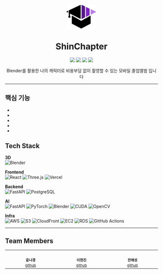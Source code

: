 <p align="center">
  <img src="https://github.com/ShinChapter/.github/raw/main/profile/LOGO.png" width="100" alt="Project banner" />
</p>


<h1 align="center">ShinChapter </h1>
<p align="center">
  <img src="https://img.shields.io/badge/Blender-F5792A?logo=blender&logoColor=white">
  <img src="https://img.shields.io/badge/FastAPI-009688?logo=fastapi&logoColor=white">
  <img src="https://img.shields.io/badge/React-61DAFB?logo=react&logoColor=black">
  <img src="https://img.shields.io/badge/AWS-232F3E?logo=amazonaws&logoColor=white">
</p>

<p align="center">
  Blender를 활용한 나의 캐릭터로 비용부담 없이 촬영할 수 있는 모바일 졸업앨범 입니다
</p>

---

## 핵심 기능
- 
- 
- 
- 
- 

## Tech Stack
**3D**  
![Blender](https://img.shields.io/badge/Blender-F5792A?logo=blender&logoColor=white)

**Frontend**  
![React](https://img.shields.io/badge/React-61DAFB?logo=react&logoColor=black)
![Three.js](https://img.shields.io/badge/three.js-000000?logo=three.js&logoColor=white)
![Vercel](https://img.shields.io/badge/Vercel-000000?logo=vercel&logoColor=white)

**Backend**  
![FastAPI](https://img.shields.io/badge/FastAPI-009688?logo=fastapi&logoColor=white)
![PostgreSQL](https://img.shields.io/badge/PostgreSQL-336791?logo=postgresql&logoColor=white)

**AI**  
![FastAPI](https://img.shields.io/badge/FastAPI-009688?logo=fastapi&logoColor=white)
![PyTorch](https://img.shields.io/badge/PyTorch-EE4C2C?logo=pytorch&logoColor=white)
![Blender](https://img.shields.io/badge/Blender-F5792A?logo=blender&logoColor=white)
![CUDA](https://img.shields.io/badge/CUDA-76B900?logo=nvidia&logoColor=white)
![OpenCV](https://img.shields.io/badge/OpenCV-5C3EE8?logo=opencv&logoColor=white)

**Infra**  
![AWS](https://img.shields.io/badge/AWS-232F3E?logo=amazonaws&logoColor=white)
![S3](https://img.shields.io/badge/S3-569A31?logo=amazons3&logoColor=white)
![CloudFront](https://img.shields.io/badge/CloudFront-8C4FFF?logo=amazonaws&logoColor=white)
![EC2](https://img.shields.io/badge/EC2-FF9900?logo=amazon-ec2&logoColor=white)
![RDS](https://img.shields.io/badge/RDS-527FFF?logo=amazonrds&logoColor=white)
![GitHub Actions](https://img.shields.io/badge/GitHub%20Actions-2088FF?logo=githubactions&logoColor=white)

---

## Team Members

<table align="center">
  <tr>
    <td align="center" width="160">
      <img src="https://github.com/username1.png" width="100" alt="">
      <br/><sub><b>윤나경</b></sub><br/>
      <a href="https://github.com/nakyeongg" style="font-size:12px;">github</a>
    </td>
    <td align="center" width="160">
      <img src="https://github.com/username2.png" width="100" alt="">
      <br/><sub><b>이현진</b></sub><br/>
      <a href="https://github.com/guswlsl" style="font-size:12px;">github</a>
    </td>
    <td align="center" width="160">
      <img src="https://github.com/username3.png" width="100" alt="">
      <br/><sub><b>전해성</b></sub><br/>
      <a href="https://github.com/suncastle023" style="font-size:12px;">github</a>
    </td>
  </tr>
</table>
